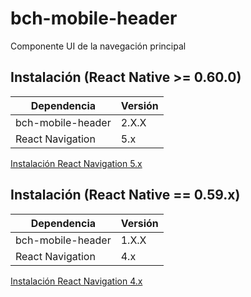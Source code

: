 # bch-mobile-header

Componente UI de la navegación principal

## Instalación (React Native >= 0.60.0)

| Dependencia | Versión |
| --- | --- |
| bch-mobile-header | 2.X.X |
| React Navigation | 5.x |

[Instalación React Navigation 5.x](https://reactnavigation.org/docs/getting-started)


## Instalación (React Native == 0.59.x)

| Dependencia | Versión |
| --- | --- |
| bch-mobile-header | 1.X.X |
| React Navigation | 4.x |

[Instalación React Navigation 4.x](https://reactnavigation.org/docs/4.x/getting-started/)
